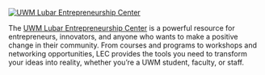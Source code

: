 [![UWM Lubar Entrepreneurship Center](/images/sponsors/uwm-lubar.png)](https://uwm.edu/business/)

The [UWM Lubar Entrepreneurship Center](https://uwm.edu/business/) is a powerful resource for entrepreneurs, innovators, and anyone who wants to make a positive change in their community. From courses and programs to workshops and networking opportunities, LEC provides the tools you need to transform your ideas into reality, whether you’re a UWM student, faculty, or staff.


